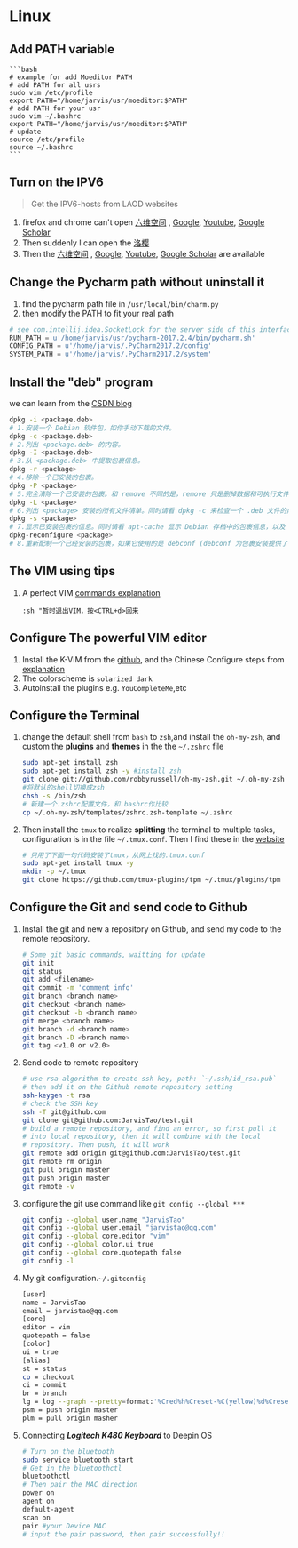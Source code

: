 # Linux 
## Add PATH variable
	```bash
	# example for add Moeditor PATH
	# add PATH for all usrs
	sudo vim /etc/profile
	export PATH="/home/jarvis/usr/moeditor:$PATH"
	# add PATH for your usr
	sudo vim ~/.bashrc
	export PATH="/home/jarvis/usr/moeditor:$PATH"
	# update
	source /etc/profile
	source ~/.bashrc
	```
## Turn on the IPV6
> Get the IPV6-hosts from LAOD websites

1. firefox and chrome can't open [六维空间](http://bt.neu6.edu.cn/forum.php) , [Google](http://ipv6.google.com.hk/?gws_rd=cr), [Youtube](https://www.youtube.com/), [Google Scholar](https://scholar.google.com/schhp?hl=en&as_sdt=0,5)
2. Then suddenly I can open the [洛樱](https://pt.whu.edu.cn/index.php)
3. Then the [六维空间](http://bt.neu6.edu.cn/forum.php) , [Google](http://ipv6.google.com.hk/?gws_rd=cr), [Youtube](https://www.youtube.com/), [Google Scholar](https://scholar.google.com/schhp?hl=en&as_sdt=0,5) are available

## Change the Pycharm path without uninstall it
1. find the pycharm path file in `/usr/local/bin/charm.py`
2. then modify the PATH to fit your real path


```python
# see com.intellij.idea.SocketLock for the server side of this interface
RUN_PATH = u'/home/jarvis/usr/pycharm-2017.2.4/bin/pycharm.sh'
CONFIG_PATH = u'/home/jarvis/.PyCharm2017.2/config'
SYSTEM_PATH = u'/home/jarvis/.PyCharm2017.2/system'
```

## Install the "deb" program
we can learn from the [CSDN blog](http://blog.csdn.net/kevinhg/article/details/5934462)

```bash
dpkg -i <package.deb>
# 1.安装一个 Debian 软件包，如你手动下载的文件。
dpkg -c <package.deb>
# 2.列出 <package.deb> 的内容。
dpkg -I <package.deb>
# 3.从 <package.deb> 中提取包裹信息。
dpkg -r <package>
# 4.移除一个已安装的包裹。
dpkg -P <package>
# 5.完全清除一个已安装的包裹。和 remove 不同的是，remove 只是删掉数据和可执行文件，purge 另外还删除所有的配制文件。
dpkg -L <package>
# 6.列出 <package> 安装的所有文件清单。同时请看 dpkg -c 来检查一个 .deb 文件的内容。
dpkg -s <package>
# 7.显示已安装包裹的信息。同时请看 apt-cache 显示 Debian 存档中的包裹信息，以及 dpkg -I 来显示从一个 .deb 文件中提取的包裹信息。
dpkg-reconfigure <package>
# 8.重新配制一个已经安装的包裹，如果它使用的是 debconf (debconf 为包裹安装提供了一个统一的配制界面)。
```

## The VIM using tips
1. A perfect VIM [commands explanation](http://blog.csdn.net/g1036583997/article/details/50074553)

	```vim
	:sh "暂时退出VIM，按<CTRL+d>回来
	```

## Configure The powerful VIM editor

1. Install the K-VIM from the [github](https://github.com/wklken/k-vim), and the Chinese Configure steps from [explanation](https://github.com/wklken/k-vim)
2. The colorscheme is `solarized dark`
3. Autoinstall the plugins e.g. `YouCompleteMe`,etc

## Configure the Terminal
1. change the default shell from `bash` to `zsh`,and install the `oh-my-zsh`, and custom the **plugins** and **themes** in the the `~/.zshrc` file

	```bash
	sudo apt-get install zsh
	sudo apt-get install zsh -y #install zsh
	git clone git://github.com/robbyrussell/oh-my-zsh.git ~/.oh-my-zsh
	#将默认的shell切换成zsh
	chsh -s /bin/zsh 
	# 新建一个.zshrc配置文件，和.bashrc作比较
	cp ~/.oh-my-zsh/templates/zshrc.zsh-template ~/.zshrc
	```

2. Then install the `tmux` to realize **splitting** the terminal to multiple tasks, configuration is in the file `~/.tmux.conf`. Then I find these in the [website](http://www.jianshu.com/p/0d4334cdeeeb)

	```bash
	# 只用了下面一句代码安装了tmux，从网上找的.tmux.conf
	sudo apt-get install tmux -y
	mkdir -p ~/.tmux
	git clone https://github.com/tmux-plugins/tpm ~/.tmux/plugins/tpm
	```

## Configure the Git and send code to Github
1. Install the git and new a repository on Github, and send my code to the remote repository.

	```bash
	# Some git basic commands, waitting for update
	git init
	git status
	git add <filename>
	git commit -m 'comment info'
	git branch <branch name>
	git checkout <branch name>
	git checkout -b <branch name>
	git merge <branch name>
	git branch -d <branch name>
	git branch -D <branch name>
	git tag <v1.0 or v2.0>
	```

2. Send code to remote repository

	```bash
	# use rsa algorithm to create ssh key, path: `~/.ssh/id_rsa.pub`
	# then add it on the Github remote repository setting
	ssh-keygen -t rsa
	# check the SSH key
	ssh -T git@github.com
	git clone git@github.com:JarvisTao/test.git
	# build a remote repository, and find an error, so first pull it 
	# into local repository, then it will combine with the local 
	# repository. Then push, it will work
	git remote add origin git@github.com:JarvisTao/test.git
	git remote rm origin
	git pull origin master
	git push origin master
	git remote -v
	```

3. configure the git use command like `git config --global ***` 

	```bash
	git config --global user.name "JarvisTao"
	git config --global user.email "jarvistao@qq.com"
	git config --global core.editor "vim"
	git config --global color.ui true
	git config --global core.quotepath false
	git config -l
	```

4. My git configuration.`~/.gitconfig`

	```bash
	[user]
	name = JarvisTao
	email = jarvistao@qq.com
	[core]
	editor = vim
	quotepath = false
	[color]
	ui = true
	[alias]
	st = status
	co = checkout
	ci = commit
	br = branch
	lg = log --graph --pretty=format:'%Cred%h%Creset-%C(yellow)%d%Creset %s %Cgreen(%cr)%C(bold blue)<%an>%Creset' --abbrev-commit --date=relative
	psm = push origin master
	plm = pull origin masher
	```
	
5. Connecting ***Logitech K480 Keyboard*** to Deepin OS

	```bash
	# Turn on the bluetooth
	sudo service bluetooth start
	# Get in the bluetoothctl
	bluetoothctl
	# Then pair the MAC direction
	power on 
	agent on 
	default-agent
	scan on
	pair #your Device MAC
	# input the pair password, then pair successfully!!
	```

 
